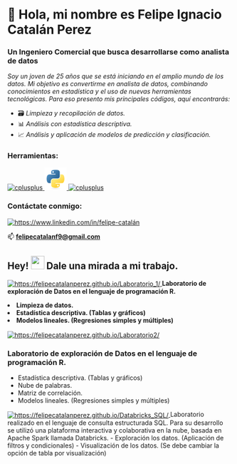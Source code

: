 <h1 align="left"> 👋 Hola, mi nombre es Felipe Ignacio Catalán Perez</h1>
<h3 align="left">Un Ingeniero Comercial que busca desarrollarse como analista de datos</h3>

*Soy un joven de 25 años que se está iniciando en el amplio mundo de los datos. Mi objetivo es convertirme en analista de datos, combinando conocimientos en estadística y el uso de nuevas herramientas tecnológicas. Para eso presento mis principales códigos, aquí encontrarás:*

- :card_file_box: *Limpieza y recopilación de datos.*
- :bar_chart: *Análisis con estadística descriptiva.*
- :chart_with_upwards_trend: *Análisis y aplicación de modelos de predicción y clasificación.*

<h3 align="left">Herramientas:</h3>

<p align="left"> 
<a href="https://www.rstudio.com/" target="_blank" rel="noreferrer"> <img src="https://www.rstudio.com/assets/img/logo.svg" alt="cplusplus" width="60" height="60"/> </a> 
<a href="https://www.python.org" target="_blank" rel="noreferrer"> <img src="https://raw.githubusercontent.com/devicons/devicon/master/icons/python/python-original.svg" alt="python" width="50" height="50"/> </a> 
<a href="https://github.com/FelipeCatalanPerez" target="_blank" rel="noreferrer"> <img src="https://uxwing.com/wp-content/themes/uxwing/download/file-and-folder-type/sql-icon.png" alt="cplusplus" width="40" height="40"/> </a> 
</p>

<h3 align="left">Contáctate conmigo:</h3>
<p align="left">
<a href="https://www.linkedin.com/in/felipe-catalán" target="blank"><img align="center" src="https://raw.githubusercontent.com/rahuldkjain/github-profile-readme-generator/master/src/images/icons/Social/linked-in-alt.svg" alt="https://www.linkedin.com/in/felipe-catalán" height="30" width="40" /></a>
</p>

📫 **felipecatalanf9@gmail.com**

## Hey! <img src="https://www.gifss.com/cuerpo-humano/ojos/images/gif-ojos-5.gif" width="30" height="30" /> Dale una mirada a mi trabajo.

<p align="left">
<a 
href="https://felipecatalanperez.github.io/Laboratorio_1/" 
target="blank"><img align="center" 
src="https://svgsilh.com/svg/146021.svg" 
alt="https://felipecatalanperez.github.io/Laboratorio_1/" height="70" width="70" /> </a><strong> Laboratorio de exploración de Datos en el lenguaje de programación R.<li>Limpieza de datos.</li>
<li>Estadística descriptiva. (Tablas y gráficos)</li>
<li>Modelos lineales. (Regresiones simples y múltiples)</li>
</strong></p>

<p align="left">
<a 
href="https://felipecatalanperez.github.io/Laboratorio2/" 
target="blank"><img align="center" 
src="https://svgsilh.com/svg/150791.svg" 
alt="https://felipecatalanperez.github.io/Laboratorio2/" height="70" width="70" /> </a> </p>


### Laboratorio de exploración de Datos en el lenguaje de programación R. 


- Estadística descriptiva. (Tablas y gráficos)
- Nube de palabras.
- Matriz de correlación.
- Modelos lineales. (Regresiones simples y múltiples)



<p align="left">
<a 
href="https://felipecatalanperez.github.io/Databricks_SQL/" 
target="blank"><img align="center" 
src="https://svgsilh.com/svg/33766.svg" 
alt="https://felipecatalanperez.github.io/Databricks_SQL/" height="70" width="70" /> </a>
Laboratorio realizado en el lenguaje de consulta estructurada SQL. Para su desarrollo se utilizó una plataforma interactiva y colaborativa en la nube, basada en Apache Spark llamada Databricks.
-	Exploración los datos. (Aplicación de filtros y condicionales)
-	Visualización de los datos. (Se debe cambiar la opción de tabla por visualización)
</p>





